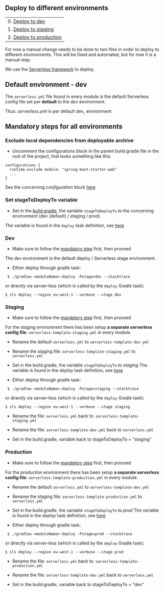 ## Deploy to different environments


|                                                                              |
|------------------------------------------------------------------------------|
| 0. [Deploy to dev](#markdown-header-dev)           |
| 1. [Deploy to staging](#markdown-header-staging)     |
| 2. [Deploy to production](#markdown-header-production)                             |

For now a manual change needs to be done to two files in order to deploy to different environments.
This will be fixed and automated, but for now it is a manual step.

We use the [Serverless framework](https://serverless.com) to deploy.

## Default environment - dev

The `serverless.yml` file found in every module is the default Serverless config file 
set per **default** to the _dev_ environment.

Thus: _serverless.yml_ is per default dev_ environment

## Mandatory steps for all environments

### Exclude local dependencies from deployable archive

-  Uncomment the configurations block in the parent build.gradle file in the root of the project, that looks something like this:

```
configurations {
  runtime.exclude module: "spring-boot-starter-web"
  ...
}
```

See the concerning _configuration_ block [here](https://bitbucket.org/oceanpremium/ocean-premium-api/src/0d0267dee6352416585faa3165a12f0fad583fe8/build.gradle#lines-233:241)

### Set stageToDeployTo variable 

- Set in the [build.gradle](https://bitbucket.org/oceanpremium/ocean-premium-api/src/fbbe4dbaa85d3778586714bd3b734ff93711da05/build.gradle#lines-291:293), the variable `stageToDeployTo` to the concerning environment (dev (default) / staging / prod)

The variable is found in the `deploy` task definition, see [here](https://bitbucket.org/oceanpremium/ocean-premium-api/src/fbbe4dbaa85d3778586714bd3b734ff93711da05/build.gradle#lines-291:293)

### Dev

- Make sure to follow the [mandatory step](#markdown-header-mandatory-steps-for-all-environments) first, then proceed

The _dev_ environment is the default deploy / Serverless stage environment. 

- Either deploy through gradle task:

```
 $ ./gradlew <moduleName>:deploy -Pstage=dev --stacktrace
```

  or directly via server-less (which is called by the `deploy` Gradle task):

```
$ sls deploy --region eu-west-1 --verbose --stage dev
```

### Staging

- Make sure to follow the [mandatory step](#markdown-header-mandatory-steps-for-all-environments) first, then proceed

For the _staging_ environment there has been setup **a separate serverless config file**:
`serverless-template-staging.yml` in every module. 

- Rename the default `serverless.yml` to `serverless-template-dev.yml` 

- Rename the staging file: `serverless-template-staging.yml` to `serverless.yml`

- Set in the build.gradle, the variable `stageToDeployTo` to _staging_
  The variable is found in the _deploy_ task definition, see [here](https://bitbucket.org/oceanpremium/ocean-premium-api/src/0d0267dee6352416585faa3165a12f0fad583fe8/build.gradle#lines-291)

- Either deploy through gradle task:

```
 $ ./gradlew <moduleName>:deploy -Pstage=staging --stacktrace
```

  or directly via server-less (which is called by the `deploy` Gradle task):

```
$ sls deploy --region eu-west-1 --verbose --stage staging
```

- Rename the file: `serverless.yml` back to: `serverless-template-staging.yml` 

- Rename the file: `serverless-template-dev.yml` back to `serverless.yml`

- Set in the build.gradle, variable back to stageToDeployTo = "staging"

### Production

- Make sure to follow the [mandatory step](#markdown-header-mandatory-steps-for-all-environments) first, then proceed

For the _production_ environment there has been setup **a separate serverless config file**:
`serverless-template-production.yml` in every module. 

- Rename the default `serverless.yml` to `serverless-template-dev.yml` 

- Rename the staging file: `serverless-template-production.yml` to `serverless.yml`

- Set in the build.gradle, the variable `stageToDeployTo` to _prod_
  The variable is found in the _deploy_ task definition, see [here](https://bitbucket.org/oceanpremium/ocean-premium-api/src/0d0267dee6352416585faa3165a12f0fad583fe8/build.gradle#lines-291)

- Either deploy through gradle task:

```
 $ ./gradlew <moduleName>:deploy -Pstage=prod --stacktrace
```

  or directly via server-less (which is called by the `deploy` Gradle task):

```
$ sls deploy --region eu-west-1 --verbose --stage prod
```

- Rename the file: `serverless.yml` back to: `serverless-template-production.yml` 

- Rename the file: `serverless-template-dev.yml` back to `serverless.yml`

- Set in the build.gradle, variable back to stageToDeployTo = "dev"